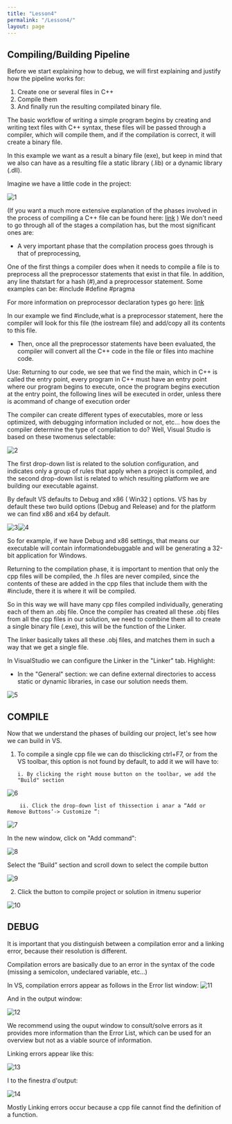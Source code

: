 ```yaml
---
title: "Lesson4"
permalink: "/Lesson4/"
layout: page
---
```


## Compiling/Building Pipeline

Before we start explaining how to debug, we will first explaining and justify how the pipeline works for:

1. Create one or several files in C++
2. Compile them
3. And finally run the resulting compilated binary file.

The basic workflow of writing a simple program begins by creating and writing text files with C++ syntax, these files will be passed through a compiler, which will compile them, and if the compilation is correct, it will create a binary file.

In this example we want as a result a binary file (exe), but keep in mind that we also can have as a resulting file a static library (.lib) or a dynamic library (.dll).

Imagine we have a little code in the project:

 ![1](https://github.com/esterUOC/esterUOC.github.io/assets/128288660/01cc3597-1e88-4a08-8efa-dd193265b4e0)


(If you want a much more extensive explanation of the phases involved in the process of compiling a C++ file can be found here: [link](https://en.cppreference.com/w/cpp/language/translation_phases#Phase_4)
)
We don't need to go through all of the stages a compilation has, but the most significant ones are:

-	A very important phase that the compilation process goes through is that of preprocessing,

One of the first things a compiler does when it needs to compile a file is to preprocess all the preprocessor statements that exist in that file. In addition, any line thatstart for a hash (#),and a preprocessor statement. Some examples can be:
	#include
	#define
	#pragma


For more information on preprocessor declaration types go here: [link](https://en.cppreference.com/w/cpp/preprocessor)


In our example we find #include,what is a preprocessor statement, here the compiler will look for this file (the iostream file) and add/copy all its contents to this file.

-	Then, once all the preprocessor statements have been evaluated, the compiler will convert all the C++ code in the file or files into machine code.

Use:
Returning to our code, we see that we find the main, which in C++ is called the entry point, every program in C++ must have an entry point where our program begins to execute, once the program begins execution at the entry point, the following lines will be executed in order, unless there is acommand of change of execution order

The compiler can create different types of executables, more or less optimized, with debugging information included or not, etc... how does the compiler determine the type of compilation to do? Well, Visual Studio is based on these twomenus selectable:

 ![2](https://github.com/esterUOC/esterUOC.github.io/assets/128288660/b54ddf79-08b3-4f73-8c58-ec5491f51302)


The first drop-down list is related to the solution configuration, and indicates only a group of rules that apply when a project is compiled, and the second drop-down list is related to which resulting platform we are building our executable against.

By default VS defaults to Debug and x86 ( Win32 ) options. VS has by default these two build options (Debug and Release) and for the platform we can find x86 and x64 by default.
 
  ![3](https://github.com/esterUOC/esterUOC.github.io/assets/128288660/56cf421f-d374-42ed-bf43-96aeeb8ce6b5)![4](https://github.com/esterUOC/esterUOC.github.io/assets/128288660/2927c971-e2c9-4efc-ae44-097a622f5949)



So for example, if we have Debug and x86 settings, that means our executable will contain informationdebuggable and will be generating a 32-bit application for Windows.

Returning to the compilation phase, it is important to mention that only the cpp files will be compiled, the .h files are never compiled, since the contents of these are added in the cpp files that include them with the #include, there it is where it will be compiled.

So in this way we will have many cpp files compiled individually, generating each of them an .obj file. Once the compiler has created all these .obj files from all the cpp files in our solution, we need to combine them all to create a single binary file (.exe), this will be the function of the Linker.

The linker basically takes all these .obj files, and matches them in such a way that we get a single file.

In VisualStudio we can configure the Linker in the "Linker" tab. Highlight:
-	In the "General" section: we can define external directories to access static or dynamic libraries, in case our solution needs them.

 ![5](https://github.com/esterUOC/esterUOC.github.io/assets/128288660/b0923688-2018-4c07-815d-9b05493b4f38)


## COMPILE

Now that we understand the phases of building our project, let's see how we can build in VS.

1.	To compile a single cpp file we can do thisclicking ctrl+F7, or from the VS toolbar, this option is not found by default, to add it we will have to:

		i. By clicking the right mouse button on the toolbar, we add the "Build" section
 
![6](https://github.com/esterUOC/esterUOC.github.io/assets/128288660/3b66e3d7-a62f-44b3-ba53-79218bf18c7e)

		ii. Click the drop-down list of thissection i anar a “Add or Remove Buttons’-> Customize ”:
  
 ![7](https://github.com/esterUOC/esterUOC.github.io/assets/128288660/56e21dd8-ec34-4ac2-a764-0a45638f0fbe)

In the new window, click on "Add command":

 ![8](https://github.com/esterUOC/esterUOC.github.io/assets/128288660/777bf7d4-b330-422b-bbef-e0e15a7fe9ae)


Select the “Build” section and scroll down to select the compile button

 ![9](https://github.com/esterUOC/esterUOC.github.io/assets/128288660/ee318753-c48d-442c-b8c9-f2deac62b877)



2.	 Click the button to compile project or solution in itmenu superior 
 
![10](https://github.com/esterUOC/esterUOC.github.io/assets/128288660/b554727b-ccff-4fd3-be18-7b4b2d2be6ab)


## DEBUG
It is important that you distinguish between a compilation error and a linking error, because their resolution is different.

Compilation errors are basically due to an error in the syntax of the code (missing a semicolon, undeclared variable, etc...)

In VS, compilation errors appear as follows in the Error list window:
 ![11](https://github.com/esterUOC/esterUOC.github.io/assets/128288660/68260609-966c-4ffa-a764-57668d345e75)

 
And in the output window:

 ![12](https://github.com/esterUOC/esterUOC.github.io/assets/128288660/9e137c06-4ecc-4812-9d4b-29b0c14957d5)


We recommend using the ouput window to consult/solve errors as it provides more information than the Error List, which can be used for an overview but not as a viable source of information.


Linking errors appear like this:

 ![13](https://github.com/esterUOC/esterUOC.github.io/assets/128288660/4a1bbbe9-8ce9-4f1c-971f-11c38f4d5390)


I to the finestra d'output:

 ![14](https://github.com/esterUOC/esterUOC.github.io/assets/128288660/ffe85b2b-313e-4279-a978-aa310bcdbe45)


Mostly Linking errors occur because a cpp file cannot find the definition of a function.









